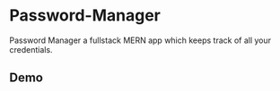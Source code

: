 # Password-Manager
Password Manager a fullstack MERN app which keeps track of all your credentials.

## Demo
